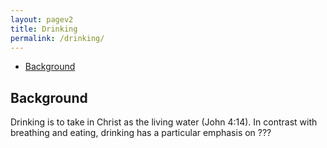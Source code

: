 ```yaml
---
layout: pagev2
title: Drinking
permalink: /drinking/
---
```

- [Background](#background)

## Background

Drinking is to take in Christ as the living water (John 4:14). In contrast with breathing and eating, drinking has a particular emphasis on ???

